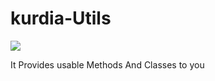 # kurdia-Utils

[![](https://jitpack.io/v/HosseinKurd/kurdia-Utils.svg)](https://jitpack.io/#HosseinKurd/kurdia-Utils)

It Provides usable Methods And Classes to you 
